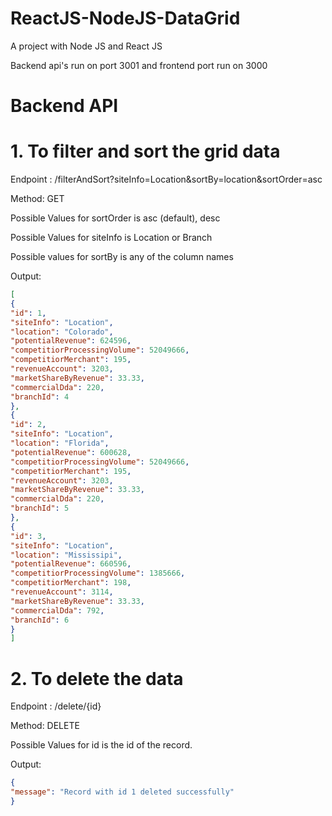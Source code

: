 # ReactJS-NodeJS-DataGrid

A project with Node JS and React JS

Backend api's run on port 3001 and frontend port run on 3000

# Backend API

# 1. To filter and sort the grid data

Endpoint : /filterAndSort?siteInfo=Location&sortBy=location&sortOrder=asc

Method: GET

Possible Values for sortOrder is asc (default), desc

Possible Values for siteInfo is Location or Branch

Possible values for sortBy is any of the column names

Output: 

```json
[
{
"id": 1,
"siteInfo": "Location",
"location": "Colorado",
"potentialRevenue": 624596,
"competitiorProcessingVolume": 52049666,
"competitiorMerchant": 195,
"revenueAccount": 3203,
"marketShareByRevenue": 33.33,
"commercialDda": 220,
"branchId": 4
},
{
"id": 2,
"siteInfo": "Location",
"location": "Florida",
"potentialRevenue": 600628,
"competitiorProcessingVolume": 52049666,
"competitiorMerchant": 195,
"revenueAccount": 3203,
"marketShareByRevenue": 33.33,
"commercialDda": 220,
"branchId": 5
},
{
"id": 3,
"siteInfo": "Location",
"location": "Mississipi",
"potentialRevenue": 660596,
"competitiorProcessingVolume": 1385666,
"competitiorMerchant": 198,
"revenueAccount": 3114,
"marketShareByRevenue": 33.33,
"commercialDda": 792,
"branchId": 6
}
] 
```

# 2. To delete the data

Endpoint : /delete/{id}

Method: DELETE

Possible Values for id is the id of the record.

Output:

```json
{
"message": "Record with id 1 deleted successfully"
}
```
